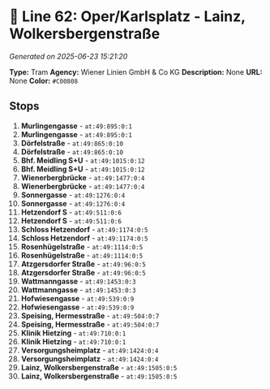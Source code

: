 # 🚊 Line 62: Oper/Karlsplatz - Lainz, Wolkersbergenstraße

*Generated on 2025-06-23 15:21:20*

**Type:** Tram
**Agency:** Wiener Linien GmbH & Co KG
**Description:** None
**URL:** None
**Color:** `#C00808`

## Stops

1. **Murlingengasse** - `at:49:895:0:1`
2. **Murlingengasse** - `at:49:895:0:1`
3. **Dörfelstraße** - `at:49:865:0:10`
4. **Dörfelstraße** - `at:49:865:0:10`
5. **Bhf. Meidling S+U** - `at:49:1015:0:12`
6. **Bhf. Meidling S+U** - `at:49:1015:0:12`
7. **Wienerbergbrücke** - `at:49:1477:0:4`
8. **Wienerbergbrücke** - `at:49:1477:0:4`
9. **Sonnergasse** - `at:49:1276:0:4`
10. **Sonnergasse** - `at:49:1276:0:4`
11. **Hetzendorf S** - `at:49:511:0:6`
12. **Hetzendorf S** - `at:49:511:0:6`
13. **Schloss Hetzendorf** - `at:49:1174:0:5`
14. **Schloss Hetzendorf** - `at:49:1174:0:5`
15. **Rosenhügelstraße** - `at:49:1114:0:5`
16. **Rosenhügelstraße** - `at:49:1114:0:5`
17. **Atzgersdorfer Straße** - `at:49:96:0:5`
18. **Atzgersdorfer Straße** - `at:49:96:0:5`
19. **Wattmanngasse** - `at:49:1453:0:3`
20. **Wattmanngasse** - `at:49:1453:0:3`
21. **Hofwiesengasse** - `at:49:539:0:9`
22. **Hofwiesengasse** - `at:49:539:0:9`
23. **Speising, Hermesstraße** - `at:49:504:0:7`
24. **Speising, Hermesstraße** - `at:49:504:0:7`
25. **Klinik Hietzing** - `at:49:710:0:1`
26. **Klinik Hietzing** - `at:49:710:0:1`
27. **Versorgungsheimplatz** - `at:49:1424:0:4`
28. **Versorgungsheimplatz** - `at:49:1424:0:4`
29. **Lainz, Wolkersbergenstraße** - `at:49:1505:0:5`
30. **Lainz, Wolkersbergenstraße** - `at:49:1505:0:5`